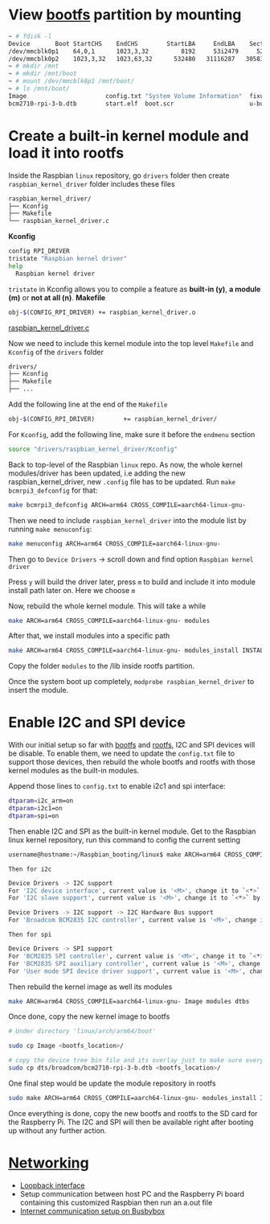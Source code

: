 # View [bootfs](bootfs.md) partition by mounting

```sh
~ # fdisk -l
Device       Boot StartCHS    EndCHS        StartLBA     EndLBA    Sectors  Size Id Type
/dev/mmcblk0p1    64,0,1      1023,3,32         8192     53i2479     524288  256M  c Win95 FAT32 (LBA) # This is the bootfs partition
/dev/mmcblk0p2    1023,3,32   1023,63,32      532480   31116287   30583808 14.5G 83 Linux
~ # mkdir /mnt
~ # mkdir /mnt/boot
~ # mount /dev/mmcblk0p1 /mnt/boot/
~ # ls /mnt/boot/
Image                      config.txt "System Volume Information"  fixup.dat
bcm2710-rpi-3-b.dtb        start.elf  boot.scr                     u-boot.bin bootcode.bin
```

# Create a built-in kernel module and load it into rootfs

Inside the Raspbian ``linux`` repository, go ``drivers`` folder then create ``raspbian_kernel_driver`` folder includes these files
```sh
raspbian_kernel_driver/
├── Kconfig
├── Makefile
└── raspbian_kernel_driver.c
```
**Kconfig**
```sh
config RPI_DRIVER
tristate "Raspbian kernel driver"
help
  Raspbian kernel driver
```
``tristate`` in Kconfig allows you to compile a feature as **built-in (y)**, **a module (m)** or **not at all (n)**.
**Makefile**
```sh
obj-$(CONFIG_RPI_DRIVER) += raspbian_kernel_driver.o
```
[raspbian_kernel_driver.c](https://github.com/TranPhucVinh/Raspberry-Pi-GNU/blob/main/Kernel/raspbian_kernel_module.c)

Now we need to include this kernel module into the top level ``Makefile`` and ``Kconfig`` of the ``drivers`` folder

```sh
drivers/
├── Kconfig
├── Makefile
├── ...
```
Add the following line at the end of the ``Makefile``
```sh
obj-$(CONFIG_RPI_DRIVER) 		+= raspbian_kernel_driver/
```
For ``Kconfig``, add the following line, make sure it before the ``endmenu`` section
```sh
source "drivers/raspbian_kernel_driver/Kconfig"
```
Back to top-level of the Raspbian ``linux`` repo. As now, the whole kernel modules/driver has been updated, i.e adding the new raspbian_kernel_driver, new ``.config`` file has to be updated. Run ``make bcmrpi3_defconfig`` for that:

```sh
make bcmrpi3_defconfig ARCH=arm64 CROSS_COMPILE=aarch64-linux-gnu-
```

Then we need to include ``raspbian_kernel_driver`` into the module list by running ``make menuconfig``:

```sh
make menuconfig ARCH=arm64 CROSS_COMPILE=aarch64-linux-gnu-
```

Then go to ``Device Drivers`` -> scroll down and find option ``Raspbian kernel driver``

Press ``y`` will build the driver later, press ``m`` to build and include it into module install path later on. Here we choose ``m``

Now, rebuild the whole kernel module. This will take a while
```sh
make ARCH=arm64 CROSS_COMPILE=aarch64-linux-gnu- modules
```
After that, we install modules into a specific path
```sh
make ARCH=arm64 CROSS_COMPILE=aarch64-linux-gnu- modules_install INSTALL_MOD_PATH=<custom path>
```
Copy the folder ``modules`` to the /lib inside rootfs partition.

Once the system boot up completely, ``modprobe raspbian_kernel_driver`` to insert the module.
# Enable I2C and SPI device
With our initial setup so far with [bootfs](bootfs.md) and [rootfs](rootfs.md), I2C and SPI devices will be disable. To enable them, we need to update the ``config.txt`` file to support those devices, then rebuild the whole bootfs and rootfs with those kernel modules as the built-in modules.

Append those lines to ``config.txt`` to enable i2c1 and spi interface:
```sh
dtparam=i2c_arm=on
dtparam=i2c1=on
dtparam=spi=on
```

Then enable I2C and SPI as the built-in kernel module. Get to the Raspbian linux kernel repository, run this command to config the current setting
```sh
username@hostname:~/Raspbian_booting/linux$ make ARCH=arm64 CROSS_COMPILE=aarch64-linux-gnu- menuconfig
```
``Then for i2c``
```sh
Device Drivers -> I2C support
For 'I2C device interface', current value is '<M>', change it to `<*>` by press 'y'
For 'I2C slave support', current value is '<M>', change it to `<*>` by press 'y'

Device Drivers -> I2C support -> I2C Hardware Bus support
For 'Broadcom BCM2835 I2C controller', current value is '<M>', change it to `<*>` by press 'y'
```
``Then for spi``
```sh
Device Drivers -> SPI support
For 'BCM2835 SPI controller', current value is '<M>', change it to `<*>` by press 'y'
For 'BCM2835 SPI auxiliary controller', current value is '<M>', change it to `<*>` by press 'y'
For 'User mode SPI device driver support', current value is '<M>', change it to `<*>` by press 'y'
```

Then rebuild the kernel image as well its modules
```sh
make ARCH=arm64 CROSS_COMPILE=aarch64-linux-gnu- Image modules dtbs
```

Once done, copy the new kernel image to bootfs
```sh
# Under directory 'linux/arch/arm64/boot'

sudo cp Image <bootfs_location>/

# copy the device tree bin file and its overlay just to make sure everything is correct
sudo cp dts/broadcom/bcm2710-rpi-3-b.dtb <bootfs_location>/
```

One final step would be update the module repository in rootfs
```sh
sudo make ARCH=arm64 CROSS_COMPILE=aarch64-linux-gnu- modules_install INSTALL_MOD_PATH=<rootfs_location>
```

Once everything is done, copy the new bootfs and rootfs to the SD card for the Raspberry Pi. The I2C and SPI will then be available right after booting up without any further action.
# [Networking](Networking)
* [Loopback interface]()
* Setup communication between host PC and the Raspberry Pi board containing this customized Raspbian then run an a.out file
* [Internet communication setup on Busbybox](Networking/Internet%20communication.md)